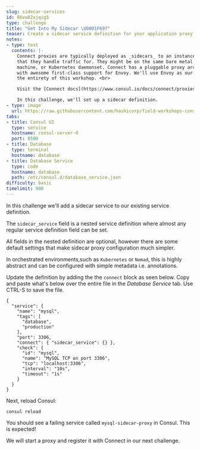 ```yaml
---
slug: sidecar-services
id: 86vo82xjqig5
type: challenge
title: "Get Into My Sidecar \U0001F697"
teaser: Create a sidecar service definition for your application proxy
notes:
- type: text
  contents: |-
    Connect proxies are typically deployed as _sidecars_ to an instance
    that they handle traffic for. They might be on the same bare metal server, virtual
    machine, or Kubernetes daemonset. Connect has a pluggable proxy architecture,
    with awesome first-class support for Envoy. We'll use Envoy as our proxy for
    the entirety of this workshop. <br>

    Visit the [Connect docs](https://www.consul.io/docs/connect/proxies.html) for more info on proxy integration. <br>

    In this challenge, we'll set up a sidecar definition.
- type: image
  url: https://raw.githubusercontent.com/hashicorp/field-workshops-consul/master/docs/slides/multi-cloud/consul-oss/images/connect_sidecar.png
tabs:
- title: Consul UI
  type: service
  hostname: consul-server-0
  port: 8500
- title: Database
  type: terminal
  hostname: database
- title: Database Service
  type: code
  hostname: database
  path: /etc/consul.d/database_service.json
difficulty: basic
timelimit: 900
---
```

In this challenge we'll add a sidecar service to our existing service definition. <br>

The `sidecar_service` field is a nested service definition where almost any regular service definition field can be set. <br>

All fields in the nested definition are optional, however there are some default settings
that make sidecar proxy configuration much simpler. <br>

In orchestrated environments,such as `Kubernetes` or `Nomad`, this is highly abstract and can be configured
with simple metadata i.e. annotations. <br>

Update the definition by adding the the `connect` block as seen below.
Copy and paste what's below over the entire file in the *Database Service* tab.
Use CTRL-S to save the file. <br>

```
{
  "service": {
    "name": "mysql",
    "tags": [
      "database",
      "production"
    ],
    "port": 3306,
    "connect": { "sidecar_service": {} },
    "check": {
      "id": "mysql",
      "name": "MySQL TCP on port 3306",
      "tcp": "localhost:3306",
      "interval": "10s",
      "timeout": "1s"
    }
  }
}
```

Next, reload Consul: <br>

```
consul reload
```

You should see a failing service called `mysql-sidecar-proxy` in Consul.
This is expected! <br>

We will start a proxy and register it with Connect in our next challenge.